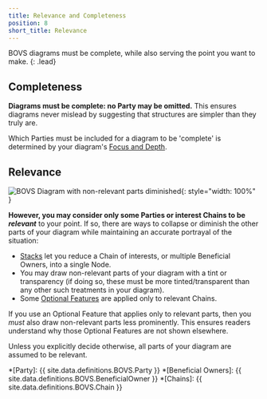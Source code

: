 ```yaml
---
title: Relevance and Completeness
position: 8
short_title: Relevance
---
```


BOVS diagrams must be complete, while also serving the point you want to make.
{: .lead}


## Completeness

**Diagrams must be complete: no Party may be omitted.** This ensures diagrams never mislead by suggesting that structures are simpler than they truly are.

Which Parties must be included for a diagram to be 'complete' is determined by your diagram's [Focus and Depth](/visualisation/core/focus-depth).


## Relevance

![BOVS Diagram with non-relevant parts diminished](/visualisation/diagrams/bovs-core-relevance.png){: style="width: 100%" }

**However, you may consider only some Parties or interest Chains to be *relevant*** to your point. If so, there are ways to collapse or diminish the other parts of your diagram while maintaining an accurate portrayal of the situation:

* [Stacks](/visualisation/core/stacks) let you reduce a Chain of interests, or multiple Beneficial Owners, into a single Node.
* You may draw non-relevant parts of your diagram with a tint or transparency (if doing so, these must be more tinted/transparent than any other such treatments in your diagram).
* Some [Optional Features](/visualisation/optional) are applied only to relevant Chains.

If you use an Optional Feature that applies only to relevant parts, then you *must* also draw non-relevant parts less prominently. This ensures readers understand why those Optional Features are not shown elsewhere.

Unless you explicitly decide otherwise, all parts of your diagram are assumed to be relevant.


*[Party]: {{ site.data.definitions.BOVS.Party }}
*[Beneficial Owners]: {{ site.data.definitions.BOVS.BeneficialOwner }}
*[Chains]: {{ site.data.definitions.BOVS.Chain }}